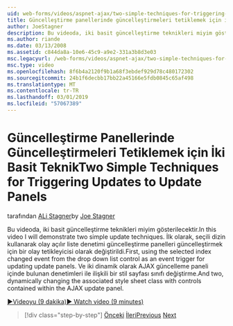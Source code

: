 ```yaml
---
uid: web-forms/videos/aspnet-ajax/two-simple-techniques-for-triggering-updates-to-update-panels
title: Güncelleştirme panellerinde güncelleştirmeleri tetiklemek için iki basit teknik | Microsoft Docs
author: JoeStagner
description: Bu videoda, iki basit güncelleştirme teknikleri miyim gösterilecektir. İlk olarak, seçili dizin kullanarak olay açılır liste denetimi bir olay Trigonometri değiştirildi...
ms.author: riande
ms.date: 03/13/2008
ms.assetid: c844da8a-10e6-45c9-a9e2-331a3b8d3e03
msc.legacyurl: /web-forms/videos/aspnet-ajax/two-simple-techniques-for-triggering-updates-to-update-panels
msc.type: video
ms.openlocfilehash: 8f6b4a2120f9b1a68f3ebdef929d78c480172302
ms.sourcegitcommit: 24b1f6decbb17bb22a45166e5fdb0845c65af498
ms.translationtype: MT
ms.contentlocale: tr-TR
ms.lasthandoff: 03/01/2019
ms.locfileid: "57067389"
---
```

<a name="two-simple-techniques-for-triggering-updates-to-update-panels"></a><span data-ttu-id="7f540-104">Güncelleştirme Panellerinde Güncelleştirmeleri Tetiklemek için İki Basit Teknik</span><span class="sxs-lookup"><span data-stu-id="7f540-104">Two Simple Techniques for Triggering Updates to Update Panels</span></span>
====================
<span data-ttu-id="7f540-105">tarafından [ALi Stagner](https://github.com/JoeStagner)</span><span class="sxs-lookup"><span data-stu-id="7f540-105">by [Joe Stagner](https://github.com/JoeStagner)</span></span>

<span data-ttu-id="7f540-106">Bu videoda, iki basit güncelleştirme teknikleri miyim gösterilecektir.</span><span class="sxs-lookup"><span data-stu-id="7f540-106">In this video I will demonstrate two simple update techniques.</span></span> <span data-ttu-id="7f540-107">İlk olarak, seçili dizin kullanarak olay açılır liste denetimi güncelleştirme panelleri güncelleştirmek için bir olay tetikleyicisi olarak değiştirildi.</span><span class="sxs-lookup"><span data-stu-id="7f540-107">First, using the selected index changed event from the drop down list control as an event trigger for updating update panels.</span></span> <span data-ttu-id="7f540-108">Ve iki dinamik olarak AJAX güncelleme paneli içinde bulunan denetimleri ile ilişkili bir stil sayfası sınıfı değiştirme.</span><span class="sxs-lookup"><span data-stu-id="7f540-108">And two, dynamically changing the associated style sheet class with controls contained within the AJAX update panel.</span></span>

[<span data-ttu-id="7f540-109">&#9654;Videoyu (9 dakika)</span><span class="sxs-lookup"><span data-stu-id="7f540-109">&#9654; Watch video (9 minutes)</span></span>](https://channel9.msdn.com/Blogs/ASP-NET-Site-Videos/two-simple-techniques-for-triggering-updates-to-update-panels)

> [!div class="step-by-step"]
> <span data-ttu-id="7f540-110">[Önceki](how-do-i-retrieve-values-from-server-side-ajax-controls.md)
> [İleri](use-aspnet-ajax-cascading-drop-down-control-to-access-a-database.md)</span><span class="sxs-lookup"><span data-stu-id="7f540-110">[Previous](how-do-i-retrieve-values-from-server-side-ajax-controls.md)
[Next](use-aspnet-ajax-cascading-drop-down-control-to-access-a-database.md)</span></span>

